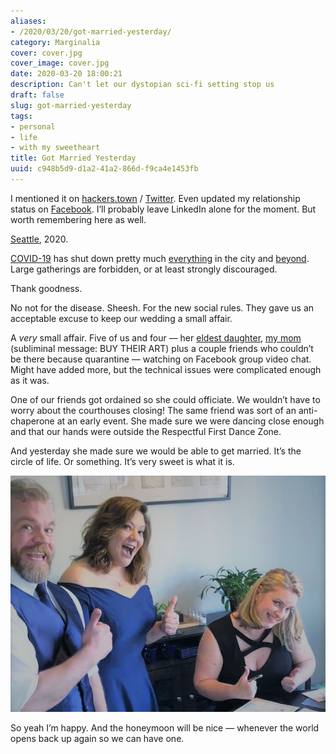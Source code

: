 ```yaml
---
aliases:
- /2020/03/20/got-married-yesterday/
category: Marginalia
cover: cover.jpg
cover_image: cover.jpg
date: 2020-03-20 18:00:21
description: Can't let our dystopian sci-fi setting stop us
draft: false
slug: got-married-yesterday
tags:
- personal
- life
- with my sweetheart
title: Got Married Yesterday
uuid: c948b5d9-d1a2-41a2-866d-f9ca4e1453fb
---
```


<aside class="admonition">

I mentioned it on
[hackers.town](https://hackers.town/@randomgeek/103853335008640787) /
[Twitter](https://twitter.com/brianwisti/status/1240848019077111814).
Even updated my relationship status on
[Facebook](https://www.facebook.com/brianwisti/posts/10158601243074665).
I’ll probably leave LinkedIn alone for the moment. But worth remembering
here as well.

</aside>

[Seattle](https://crosscut.com/2020/03/coronavirus-turns-seattle-americas-laboratory),
2020.

[COVID-19](https://www.theatlantic.com/science/archive/2020/03/biography-new-coronavirus/608338/)
has shut down pretty much
[everything](https://publichealthinsider.com/2020/03/17/events-eating-out-and-retail-whats-allowed-and-whats-not/)
in the city and
[beyond](https://www.nbcnews.com/news/us-news/coronavirus-comes-spring-break-locals-close-florida-beaches-after-governor-n1163741).
Large gatherings are forbidden, or at least strongly discouraged.

Thank goodness.

No not for the disease. Sheesh. For the new social rules. They gave us
an acceptable excuse to keep our wedding a small affair.

A *very* small affair. Five of us and four — her [eldest
daughter](https://twitter.com/qlitterbang), [my
mom](https://www.shellybedsaul.com) (subliminal message: BUY THEIR ART)
plus a couple friends who couldn’t be there because quarantine —
watching on Facebook group video chat. Might have added more, but the
technical issues were complicated enough as it was.

One of our friends got ordained so she could officiate. We wouldn’t have
to worry about the courthouses closing\! The same friend was sort of an
anti-chaperone at an early event. She made sure we were dancing close
enough and that our hands were outside the Respectful First Dance Zone.

And yesterday she made sure we would be able to get married. It’s the
circle of life. Or something. It’s very sweet is what it is.

![Newlyweds and friend grinning with thumbs up](thumbs-up.jpg "You want a serious event, talk to someone else")

So yeah I’m happy. And the honeymoon will be nice — whenever the world
opens back up again so we can have one.